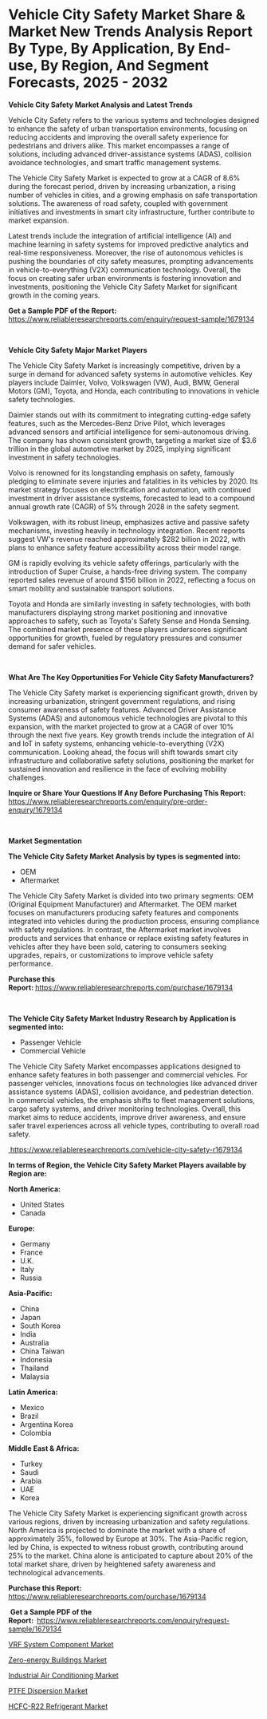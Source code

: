 <p><h1>Vehicle City Safety Market Share & Market New Trends Analysis Report By Type, By Application, By End-use, By Region, And Segment Forecasts, 2025 - 2032</h1></p><p><strong>Vehicle City Safety Market Analysis and Latest Trends</strong></p>
<p><p>Vehicle City Safety refers to the various systems and technologies designed to enhance the safety of urban transportation environments, focusing on reducing accidents and improving the overall safety experience for pedestrians and drivers alike. This market encompasses a range of solutions, including advanced driver-assistance systems (ADAS), collision avoidance technologies, and smart traffic management systems.</p><p>The Vehicle City Safety Market is expected to grow at a CAGR of 8.6% during the forecast period, driven by increasing urbanization, a rising number of vehicles in cities, and a growing emphasis on safe transportation solutions. The awareness of road safety, coupled with government initiatives and investments in smart city infrastructure, further contribute to market expansion. </p><p>Latest trends include the integration of artificial intelligence (AI) and machine learning in safety systems for improved predictive analytics and real-time responsiveness. Moreover, the rise of autonomous vehicles is pushing the boundaries of city safety measures, prompting advancements in vehicle-to-everything (V2X) communication technology. Overall, the focus on creating safer urban environments is fostering innovation and investments, positioning the Vehicle City Safety Market for significant growth in the coming years.</p></p>
<p><strong>Get a Sample PDF of the Report:&nbsp;</strong> <a href="https://www.reliableresearchreports.com/enquiry/request-sample/1679134?utm_campaign=112&utm_medium=2&utm_source=Github&utm_content=ia&utm_term=24032025&utm_id=vehicle-city-safety">https://www.reliableresearchreports.com/enquiry/request-sample/1679134</a></p>
<p>&nbsp;</p>
<p><strong>Vehicle City Safety Major Market Players</strong></p>
<p><p>The Vehicle City Safety Market is increasingly competitive, driven by a surge in demand for advanced safety systems in automotive vehicles. Key players include Daimler, Volvo, Volkswagen (VW), Audi, BMW, General Motors (GM), Toyota, and Honda, each contributing to innovations in vehicle safety technologies.</p><p>Daimler stands out with its commitment to integrating cutting-edge safety features, such as the Mercedes-Benz Drive Pilot, which leverages advanced sensors and artificial intelligence for semi-autonomous driving. The company has shown consistent growth, targeting a market size of $3.6 trillion in the global automotive market by 2025, implying significant investment in safety technologies.</p><p>Volvo is renowned for its longstanding emphasis on safety, famously pledging to eliminate severe injuries and fatalities in its vehicles by 2020. Its market strategy focuses on electrification and automation, with continued investment in driver assistance systems, forecasted to lead to a compound annual growth rate (CAGR) of 5% through 2028 in the safety segment.</p><p>Volkswagen, with its robust lineup, emphasizes active and passive safety mechanisms, investing heavily in technology integration. Recent reports suggest VW's revenue reached approximately $282 billion in 2022, with plans to enhance safety feature accessibility across their model range.</p><p>GM is rapidly evolving its vehicle safety offerings, particularly with the introduction of Super Cruise, a hands-free driving system. The company reported sales revenue of around $156 billion in 2022, reflecting a focus on smart mobility and sustainable transport solutions.</p><p>Toyota and Honda are similarly investing in safety technologies, with both manufacturers displaying strong market positioning and innovative approaches to safety, such as Toyota's Safety Sense and Honda Sensing. The combined market presence of these players underscores significant opportunities for growth, fueled by regulatory pressures and consumer demand for safer vehicles.</p></p>
<p>&nbsp;</p>
<p><strong>What Are The Key Opportunities For Vehicle City Safety Manufacturers?</strong></p>
<p><p>The Vehicle City Safety market is experiencing significant growth, driven by increasing urbanization, stringent government regulations, and rising consumer awareness of safety features. Advanced Driver Assistance Systems (ADAS) and autonomous vehicle technologies are pivotal to this expansion, with the market projected to grow at a CAGR of over 10% through the next five years. Key growth trends include the integration of AI and IoT in safety systems, enhancing vehicle-to-everything (V2X) communication. Looking ahead, the focus will shift towards smart city infrastructure and collaborative safety solutions, positioning the market for sustained innovation and resilience in the face of evolving mobility challenges.</p></p>
<p><strong>Inquire or Share Your Questions If Any Before Purchasing This Report:</strong> <a href="https://www.reliableresearchreports.com/enquiry/pre-order-enquiry/1679134?utm_campaign=112&utm_medium=2&utm_source=Github&utm_content=ia&utm_term=24032025&utm_id=vehicle-city-safety">https://www.reliableresearchreports.com/enquiry/pre-order-enquiry/1679134</a></p>
<p>&nbsp;</p>
<p><strong>Market Segmentation</strong></p>
<p><strong>The Vehicle City Safety Market Analysis by types is segmented into:</strong></p>
<p><ul><li>OEM</li><li>Aftermarket</li></ul></p>
<p><p>The Vehicle City Safety Market is divided into two primary segments: OEM (Original Equipment Manufacturer) and Aftermarket. The OEM market focuses on manufacturers producing safety features and components integrated into vehicles during the production process, ensuring compliance with safety regulations. In contrast, the Aftermarket market involves products and services that enhance or replace existing safety features in vehicles after they have been sold, catering to consumers seeking upgrades, repairs, or customizations to improve vehicle safety performance.</p></p>
<p><strong>Purchase this Report:&nbsp;</strong><a href="https://www.reliableresearchreports.com/purchase/1679134?utm_campaign=112&utm_medium=2&utm_source=Github&utm_content=ia&utm_term=24032025&utm_id=vehicle-city-safety">https://www.reliableresearchreports.com/purchase/1679134</a></p>
<p>&nbsp;</p>
<p><strong>The Vehicle City Safety Market Industry Research by Application is segmented into:</strong></p>
<p><ul><li>Passenger Vehicle</li><li>Commercial Vehicle</li></ul></p>
<p><p>The Vehicle City Safety Market encompasses applications designed to enhance safety features in both passenger and commercial vehicles. For passenger vehicles, innovations focus on technologies like advanced driver assistance systems (ADAS), collision avoidance, and pedestrian detection. In commercial vehicles, the emphasis shifts to fleet management solutions, cargo safety systems, and driver monitoring technologies. Overall, this market aims to reduce accidents, improve driver awareness, and ensure safer travel experiences across all vehicle types, contributing to overall road safety.</p></p>
<p><a href="https://www.reliableresearchreports.com/vehicle-city-safety-r1679134?utm_campaign=112&utm_medium=2&utm_source=Github&utm_content=ia&utm_term=24032025&utm_id=vehicle-city-safety">&nbsp;https://www.reliableresearchreports.com/vehicle-city-safety-r1679134</a></p>
<p><strong>In terms of Region, the Vehicle City Safety Market Players available by Region are:</strong></p>
<p>
    <p> <strong> North America: </strong>
        <ul>
            <li>United States</li>
            <li>Canada</li>
        </ul>
        </p> 
    <p> <strong> Europe: </strong>
        <ul>
            <li>Germany</li>
            <li>France</li>
            <li>U.K.</li>
            <li>Italy</li>
            <li>Russia</li>
        </ul>
        </p> 
    <p> <strong> Asia-Pacific: </strong>
        <ul>
            <li>China</li>
            <li>Japan</li>
            <li>South Korea</li>
            <li>India</li>
            <li>Australia</li>
            <li>China Taiwan</li>
            <li>Indonesia</li>
            <li>Thailand</li>
            <li>Malaysia</li>
        </ul>
        </p> 
    <p> <strong> Latin America: </strong>
        <ul>
            <li>Mexico</li>
            <li>Brazil</li>
            <li>Argentina Korea</li>
            <li>Colombia</li>
        </ul>
        </p> 
    <p> <strong> Middle East & Africa: </strong>
        <ul>
            <li>Turkey</li>
            <li>Saudi</li>
            <li>Arabia</li>
            <li>UAE</li>
            <li>Korea</li>
        </ul>
    </p>
    </p>
<p><p>The Vehicle City Safety Market is experiencing significant growth across various regions, driven by increasing urbanization and safety regulations. North America is projected to dominate the market with a share of approximately 35%, followed by Europe at 30%. The Asia-Pacific region, led by China, is expected to witness robust growth, contributing around 25% to the market. China alone is anticipated to capture about 20% of the total market share, driven by heightened safety awareness and technological advancements.</p></p>
<p><strong>Purchase this Report: </strong><a href="https://www.reliableresearchreports.com/purchase/1679134?utm_campaign=112&utm_medium=2&utm_source=Github&utm_content=ia&utm_term=24032025&utm_id=vehicle-city-safety">https://www.reliableresearchreports.com/purchase/1679134</a></p>
<p>&nbsp;<strong>Get a Sample PDF of the Report:&nbsp;&nbsp;</strong><a href="https://www.reliableresearchreports.com/enquiry/request-sample/1679134?utm_campaign=112&utm_medium=2&utm_source=Github&utm_content=ia&utm_term=24032025&utm_id=vehicle-city-safety">https://www.reliableresearchreports.com/enquiry/request-sample/1679134</a></p>
<p><strong></strong></p>
<p><p><a href="https://github.com/oeungcolesh0/Market-Research-Report-List-1/blob/main/vrf-system-component-market.md?utm_campaign=112&utm_medium=2&utm_source=Github&utm_content=ia&utm_term=24032025&utm_id=vehicle-city-safety">VRF System Component Market</a></p><p><a href="https://github.com/neiridionna/Market-Research-Report-List-1/blob/main/zero-energy-buildings-market.md?utm_campaign=112&utm_medium=2&utm_source=Github&utm_content=ia&utm_term=24032025&utm_id=vehicle-city-safety">Zero-energy Buildings Market</a></p><p><a href="https://github.com/amagloeaad54/Market-Research-Report-List-1/blob/main/industrial-air-conditioning-market.md?utm_campaign=112&utm_medium=2&utm_source=Github&utm_content=ia&utm_term=24032025&utm_id=vehicle-city-safety">Industrial Air Conditioning Market</a></p><p><a href="https://github.com/ximensbisade/Market-Research-Report-List-1/blob/main/ptfe-dispersion-market.md?utm_campaign=112&utm_medium=2&utm_source=Github&utm_content=ia&utm_term=24032025&utm_id=vehicle-city-safety">PTFE Dispersion Market</a></p><p><a href="https://github.com/porstgowinjq/Market-Research-Report-List-1/blob/main/hcfc-r22-refrigerant-market.md?utm_campaign=112&utm_medium=2&utm_source=Github&utm_content=ia&utm_term=24032025&utm_id=vehicle-city-safety">HCFC-R22 Refrigerant Market</a></p></p>